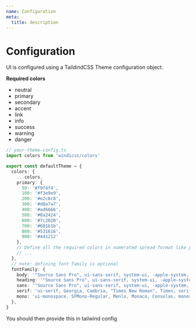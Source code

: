 ```yaml
---
name: Configuration
meta:
  title: description
---
```


# Configuration

UI is configured using a TaildindCSS Theme configuration object.

**Required colors**
  - neutral
  - primary
  - secondary
  - accent
  - link
  - info
  - success
  - warning
  - danger

```ts
// your-theme-config.ts
import colors from 'windicss/colors'

export const defaultTheme = {
  colors: {
    ...colors,
    primary: {
      50: '#f9f4f4',
      100: '#f3e9e9',
      200: '#e2c8c8',
      300: '#d0a7a7',
      400: '#ad6666',
      500: '#8a2424',
      600: '#7c2020',
      700: '#681b1b',
      800: '#531616',
      900: '#441212'
    },
    // Define all the required colors in numerated spread format like primary color is defined below.
    // ...
  },
  // note: defining font family is optional
  fontFamily: {
    body: '"Source Sans Pro", ui-sans-serif, system-ui, -apple-system, BlinkMacSystemFont, Arial, sans-serif,
    heading: '"Source Sans Pro", ui-sans-serif, system-ui, -apple-system, BlinkMacSystemFont, Arial, sans-serif,
    sans: '"Source Sans Pro", ui-sans-serif, system-ui, -apple-system, BlinkMacSystemFont, Arial, sans-serif,
    serif: 'ui-serif, Georgia, Cambria, "Times New Roman", Times, serif',
    mono: 'ui-monospace, SFMono-Regular, Menlo, Monaco, Consolas, monospace',
  },
}
```

You should then provide this in tailwind config